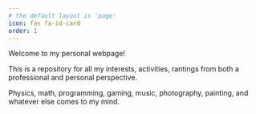 ```yaml
---
# the default layout is 'page'
icon: fas fa-id-card
order: 1
---
```


Welcome to my personal webpage! 

This is a repository for all my interests, activities, rantings from both a professional and personal perspective.

Physics, math, programming, gaming, music, photography, painting, and whatever else comes to my mind.
